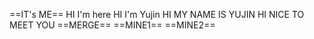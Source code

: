 ==IT's ME==
HI I'm here
HI I'm Yujin
HI MY NAME IS YUJIN
HI NICE TO MEET YOU
==MERGE==
==MINE1==
==MINE2==